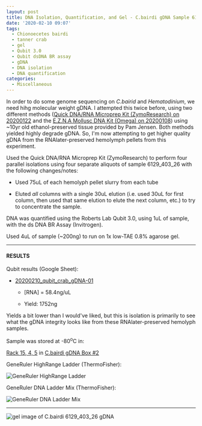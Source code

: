 ```yaml
---
layout: post
title: DNA Isolation, Quantification, and Gel - C.bairdi gDNA Sample 6129_403_26
date: '2020-02-10 09:07'
tags:
  - Chionoecetes bairdi
  - tanner crab
  - gel
  - Qubit 3.0
  - Qubit dsDNA BR assay
  - gDNA
  - DNA isolation
  - DNA quantification
categories:
  - Miscellaneous
---
```

In order to do some genome sequencing on _C.bairid_ and _Hematodinium_, we need hihg molecular weight gDNA. I attempted this twice before, using two different methods ([Quick DNA/RNA Microprep Kit (ZymoResearch) on 20200122](https://robertslab.github.io/sams-notebook/2020/01/22/DNA-Quality-Assessment-Agarose-Gel-for-C.bairdi-2010255-2729-gDNA-from-20200122.html) and the [E.Z.N.A Mollusc DNA Kit (Omega) on 20200108](https://robertslab.github.io/sams-notebook/2020/01/08/DNA-Isolation-and-Quantification-C.bairdi-gDNA-from-EtOH-Preserved-Tissue.html)) using ~10yr old ethanol-preserved tissue provided by Pam Jensen. Both methods yielded highly degrade gDNA. So, I'm now attempting to get higher quality gDNA from the RNAlater-preserved hemolymph pellets from this experiment.

Used the Quick DNA/RNA Microprep Kit (ZymoResearch) to perform four parallel isolations using four separate aliquots of sample 6129_403_26 with the following changes/notes:

- Used 75uL of each hemolyph pellet slurry from each tube

- Eluted _all_ columns with a single 30uL elution (i.e. used 30uL for first column, then used that same elution to elute the next column, etc.) to try to concentrate the sample.

DNA was quantified using the Roberts Lab Qubit 3.0, using 1uL of sample, with the ds DNA BR Assay (Invitrogen).

Used 4uL of sample (~200ng) to run on 1x low-TAE 0.8% agarose gel.


---

#### RESULTS

Qubit results (Google Sheet):

- [20200210_qubit_crab_gDNA-01](https://docs.google.com/spreadsheets/d/1NGJYpFNaCKFDlK8E-0uhMW_hQvun76uGvi0cTC_r3vM/edit?usp=sharing)

  - [RNA] = 58.4ng/uL

  - Yield: 1752ng

Yields a bit lower than I would've liked, but this is isolation is primarily to see what the gDNA integrity looks like from these RNAlater-preserved hemolyph samples.

Sample was stored at -80<sup>o</sup>C in:

[Rack 15, 4, 5](http://b.link/srlab-80C) in [C.bairdi gDNA Box #2](https://docs.google.com/spreadsheets/d/1EnI5UlvN8qoT3pB0VcP6Eu44BdiyyElToYA9VwukPEE/edit?usp=sharing)

GeneRuler HighRange Ladder (ThermoFisher):

![GeneRuler HighRange Ladder](https://github.com/RobertsLab/resources/blob/master/protocols/Commercial_Protocols/ThermoFisher_GeneRuler_HighRange_DNALadder_50ug.png?raw=true)

GeneRuler DNA Ladder Mix (ThermoFisher):

![GeneRuler DNA Ladder Mix](https://github.com/RobertsLab/resources/blob/master/protocols/Commercial_Protocols/ThermoFisher_OgeneRuler_DNA_Ladder_Mix_F100439.jpg?raw=true)

---


![gel image of C.bairdi 6129_403_26 gDNA]()
